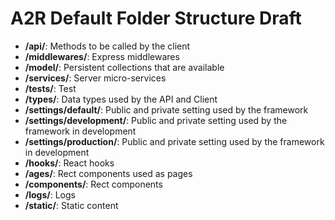 # A2R Default Folder Structure Draft

- **/api/**: Methods to be called by the client
- **/middlewares/**: Express middlewares
- **/model/**: Persistent collections that are available
- **/services/**: Server micro-services
- **/tests/**: Test
- **/types/**: Data types used by the API and Client
- **/settings/default/**: Public and private setting used by the framework
- **/settings/development/**: Public and private setting used by the framework in development
- **/settings/production/**: Public and private setting used by the framework in development
- **/hooks/**: React hooks
- **/ages/**: Rect components used as pages
- **/components/**: Rect components
- **/logs/**: Logs
- **/static/**: Static content
